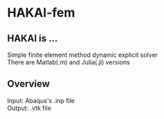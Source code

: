 # HAKAI-fem
## HAKAI is ...  
Simple finite element method dynamic explicit solver  
There are Matlab(.m) and Julia(.jl) versions  

## Overview  
Input: Abaqus's .inp file  
Output: .vtk file  
